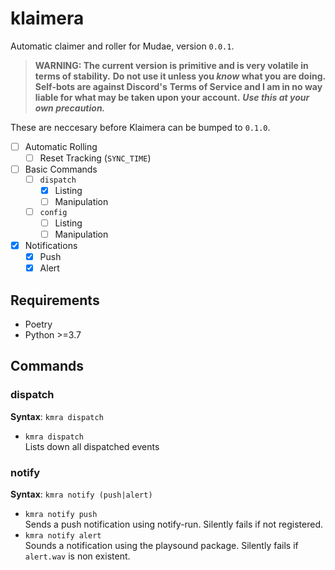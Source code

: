 # klaimera

Automatic claimer and roller for Mudae, version `0.0.1`.

> **WARNING: The current version is primitive and is very volatile in terms of stability.**
> **Do not use it unless you _know_ what you are doing. Self-bots are against Discord's**
> **Terms of Service and I am in no way liable for what may be taken upon your account.**
> **_Use this at your own precaution._**

These are neccesary before Klaimera can be bumped to `0.1.0`.

- [ ] Automatic Rolling
  - [ ] Reset Tracking (`SYNC_TIME`)

- [ ] Basic Commands
  - [ ] `dispatch`
    - [x] Listing
    - [ ] Manipulation
  - [ ] `config`
    - [ ] Listing
    - [ ] Manipulation

- [x] Notifications
  - [x] Push
  - [x] Alert

## Requirements

- Poetry
- Python >=3.7

## Commands

### dispatch

**Syntax**: `kmra dispatch`

- `kmra dispatch`  
Lists down all dispatched events

### notify

**Syntax**: `kmra notify (push|alert)`

- `kmra notify push`  
Sends a push notification using notify-run. Silently fails if not registered.
- `kmra notify alert`  
Sounds a notification using the playsound package. Silently fails if `alert.wav` is non
existent.